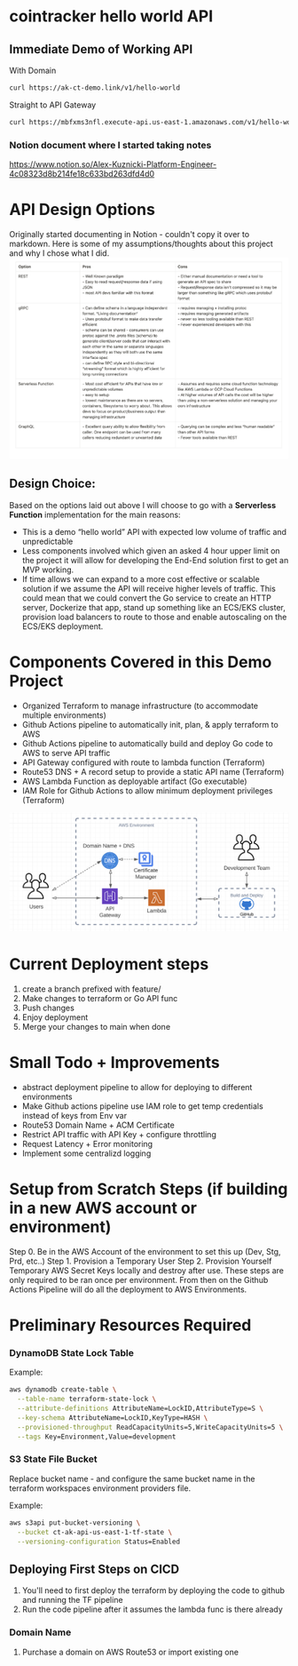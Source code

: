 # cointracker hello world API

## Immediate Demo of Working API

With Domain
```bash
curl https://ak-ct-demo.link/v1/hello-world
```

Straight to API Gateway
```bash
curl https://mbfxms3nfl.execute-api.us-east-1.amazonaws.com/v1/hello-world
```


### Notion document where I started taking notes
https://www.notion.so/Alex-Kuznicki-Platform-Engineer-4c08323d8b214fe18c633bd263dfd4d0

# API Design Options
Originally started documenting in Notion - couldn't copy it over to markdown.
Here is some of my assumptions/thoughts about this project and why I chose what I did.
![Layout](./img/design-opts.png)

## Design Choice:

Based on the options laid out above I will choose to go with a **Serverless Function** implementation for the main reasons:

- This is a demo “hello world” API with expected low volume of traffic and unpredictable
- Less components involved which given an asked 4 hour upper limit on the project it will allow for developing the End-End solution first to get an MVP working.
- If time allows we can expand to a more cost effective or scalable solution if we assume the API will receive higher levels of traffic. This could mean
that we could convert the Go service to create an HTTP server, Dockerize that app, stand up something like an ECS/EKS cluster, provision 
load balancers to route to those and enable autoscaling on the ECS/EKS deployment. 


# Components Covered in this Demo Project

- Organized Terraform to manage infrastructure (to accommodate multiple environments)
- Github Actions pipeline to automatically init, plan, & apply terraform to AWS
- Github Actions pipeline to automatically build and deploy Go code to AWS to serve API traffic
- API Gateway configured with route to lambda function (Terraform)
- Route53 DNS + A record setup to provide a static API name (Terraform)
- AWS Lambda Function as deployable artifact (Go executable)
- IAM Role for Github Actions to allow minimum deployment privileges (Terraform)

![Layout](./img/arch.png)

# Current Deployment steps
1. create a branch prefixed with feature/
2. Make changes to terraform or Go API func
3. Push changes
4. Enjoy deployment
5. Merge your changes to main when done


# Small Todo + Improvements
- abstract deployment pipeline to allow for deploying to different environments
- Make Github actions pipeline use IAM role to get temp credentials instead of keys from Env var
- Route53 Domain Name + ACM Certificate
- Restrict API traffic with API Key + configure throttling
- Request Latency + Error monitoring
- Implement some centralizd logging


# Setup from Scratch Steps (if building in a new AWS account or environment)

Step 0. Be in the AWS Account of the environment to set this up (Dev, Stg, Prd, etc..)
Step 1. Provision a Temporary User
Step 2. Provision Yourself Temporary AWS Secret Keys locally and destroy after use. 
These steps are only required to be ran once per environment. From then on the Github Actions
Pipeline will do all the deployment to AWS Environments.

# Preliminary Resources Required

### DynamoDB State Lock Table

Example:
```bash
aws dynamodb create-table \
  --table-name terraform-state-lock \
  --attribute-definitions AttributeName=LockID,AttributeType=S \
  --key-schema AttributeName=LockID,KeyType=HASH \
  --provisioned-throughput ReadCapacityUnits=5,WriteCapacityUnits=5 \
  --tags Key=Environment,Value=development
```

### S3 State File Bucket
Replace bucket name - and configure the same bucket name in the terraform workspaces environment providers file.

Example:
```bash
aws s3api put-bucket-versioning \
  --bucket ct-ak-api-us-east-1-tf-state \
  --versioning-configuration Status=Enabled
```

## Deploying First Steps on CICD
1. You'll need to first deploy the terraform by deploying the code to github and running the TF pipeline
2. Run the code pipeline after it assumes the lambda func is there already

### Domain Name
1. Purchase a domain on AWS Route53 or import existing one 


